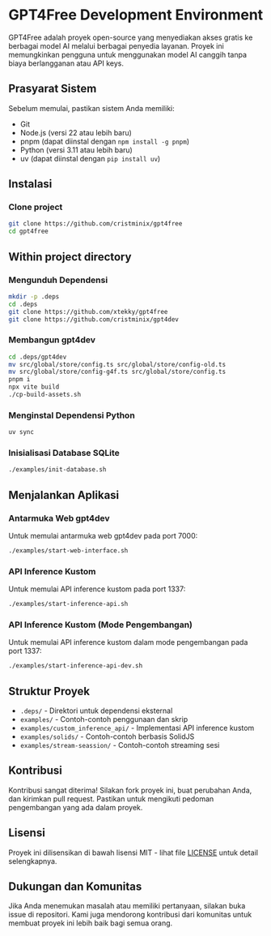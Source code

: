 # GPT4Free Development Environment

GPT4Free adalah proyek open-source yang menyediakan akses gratis ke berbagai model AI melalui berbagai penyedia layanan. Proyek ini memungkinkan pengguna untuk menggunakan model AI canggih tanpa biaya berlangganan atau API keys.

## Prasyarat Sistem

Sebelum memulai, pastikan sistem Anda memiliki:

- Git
- Node.js (versi 22 atau lebih baru)
- pnpm (dapat diinstal dengan `npm install -g pnpm`)
- Python (versi 3.11 atau lebih baru)
- uv (dapat diinstal dengan `pip install uv`)

## Instalasi
### Clone project
```bash 
git clone https://github.com/cristminix/gpt4free
cd gpt4free
```

## Within project directory
### Mengunduh Dependensi

```bash
mkdir -p .deps
cd .deps
git clone https://github.com/xtekky/gpt4free
git clone https://github.com/cristminix/gpt4dev
```

### Membangun gpt4dev

```bash
cd .deps/gpt4dev
mv src/global/store/config.ts src/global/store/config-old.ts
mv src/global/store/config-g4f.ts src/global/store/config.ts
pnpm i
npx vite build
./cp-build-assets.sh
```

### Menginstal Dependensi Python

```bash
uv sync
```

### Inisialisasi Database SQLite

```bash
./examples/init-database.sh
```

## Menjalankan Aplikasi

### Antarmuka Web gpt4dev

Untuk memulai antarmuka web gpt4dev pada port 7000:

```bash
./examples/start-web-interface.sh
```

### API Inference Kustom

Untuk memulai API inference kustom pada port 1337:

```bash
./examples/start-inference-api.sh
```

### API Inference Kustom (Mode Pengembangan)

Untuk memulai API inference kustom dalam mode pengembangan pada port 1337:

```bash
./examples/start-inference-api-dev.sh
```

## Struktur Proyek

- `.deps/` - Direktori untuk dependensi eksternal
- `examples/` - Contoh-contoh penggunaan dan skrip
- `examples/custom_inference_api/` - Implementasi API inference kustom
- `examples/solids/` - Contoh-contoh berbasis SolidJS
- `examples/stream-seassion/` - Contoh-contoh streaming sesi

## Kontribusi

Kontribusi sangat diterima! Silakan fork proyek ini, buat perubahan Anda, dan kirimkan pull request. Pastikan untuk mengikuti pedoman pengembangan yang ada dalam proyek.

## Lisensi

Proyek ini dilisensikan di bawah lisensi MIT - lihat file [LICENSE](LICENSE) untuk detail selengkapnya.

## Dukungan dan Komunitas

Jika Anda menemukan masalah atau memiliki pertanyaan, silakan buka issue di repositori. Kami juga mendorong kontribusi dari komunitas untuk membuat proyek ini lebih baik bagi semua orang.
